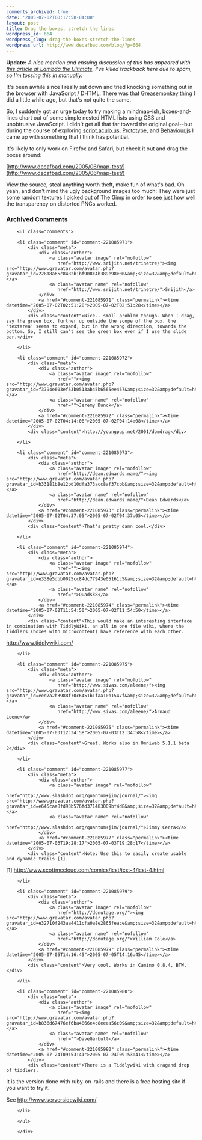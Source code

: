 ```yaml
---
comments_archived: true
date: '2005-07-02T00:17:58-04:00'
layout: post
title: Drag the boxes, stretch the lines
wordpress_id: 664
wordpress_slug: drag-the-boxes-stretch-the-lines
wordpress_url: http://www.decafbad.com/blog/?p=664
---
```

<b>Update:</b> <i>A nice mention and ensuing discussion of this has appeared with <a href="http://lambda-the-ultimate.org/node/view/816">this article at Lambda the Ultimate</a>.  I've killed trackback here due to spam, so I'm tossing this in manually.</i>

It's been awhile since I really sat down and tried knocking something out in the browser with JavaScript / DHTML.  There was that [Greasemonkey thing][gm] I did a little while ago, but that's not quite the same.

So, I suddenly got an urge today to try making a mindmap-ish, boxes-and-lines chart out of some simple nested HTML lists using CSS and unobtrusive JavaScript.  I didn't get all that far toward the original goal--but during the course of exploring [script.aculo.us][s], [Prototype][p], and [Behaviour,js][b] I came up with something that I think has potential.

It's likely to only work on Firefox and Safari, but check it out and drag the boxes around:

[http://www.decafbad.com/2005/06/map-test/](http://www.decafbad.com/2005/06/map-test/)

View the source, steal anything worth theft, make fun of what's bad.  Oh yeah, and don't mind the ugly background images too much: They were just some random textures I picked out of The Gimp in order to see just how well the transparency on distorted PNGs worked.

[gm]: http://www.decafbad.com/blog/2005/06/08/greasemonkey_magic
[b]: http://ripcord.co.nz/behaviour/
[p]: http://prototype.conio.net/
[s]: http://script.aculo.us/

<div id="comments" class="comments archived-comments">
            <h3>Archived Comments</h3>
            
        <ul class="comments">
            
        <li class="comment" id="comment-221085971">
            <div class="meta">
                <div class="author">
                    <a class="avatar image" rel="nofollow" 
                       href="http://www.srijith.net/trinetre/"><img src="http://www.gravatar.com/avatar.php?gravatar_id=22818a65c8482b1bf908c4b389e98e00&amp;size=32&amp;default=http://mediacdn.disqus.com/1320279820/images/noavatar32.png"/></a>
                    <a class="avatar name" rel="nofollow" 
                       href="http://www.srijith.net/trinetre/">Srijith</a>
                </div>
                <a href="#comment-221085971" class="permalink"><time datetime="2005-07-02T02:51:28">2005-07-02T02:51:28</time></a>
            </div>
            <div class="content">Nice.. small problem though. When I drag, say the green box, further up outside the scope of the box, the 'textarea' seems to expand, but in the wrong direction, towards the bottom. So, I still can't see the green box even if I use the slide bar.</div>
            
        </li>
    
        <li class="comment" id="comment-221085972">
            <div class="meta">
                <div class="author">
                    <a class="avatar image" rel="nofollow" 
                       href=""><img src="http://www.gravatar.com/avatar.php?gravatar_id=f3794e603ef53b0513ab45b6565ee457&amp;size=32&amp;default=http://mediacdn.disqus.com/1320279820/images/noavatar32.png"/></a>
                    <a class="avatar name" rel="nofollow" 
                       href="">Jeremy Dunck</a>
                </div>
                <a href="#comment-221085972" class="permalink"><time datetime="2005-07-02T04:14:08">2005-07-02T04:14:08</time></a>
            </div>
            <div class="content">http://youngpup.net/2001/domdrag</div>
            
        </li>
    
        <li class="comment" id="comment-221085973">
            <div class="meta">
                <div class="author">
                    <a class="avatar image" rel="nofollow" 
                       href="http://dean.edwards.name/"><img src="http://www.gravatar.com/avatar.php?gravatar_id=b33181b8e12bd10dfa373acc8af37cbb&amp;size=32&amp;default=http://mediacdn.disqus.com/1320279820/images/noavatar32.png"/></a>
                    <a class="avatar name" rel="nofollow" 
                       href="http://dean.edwards.name/">Dean Edwards</a>
                </div>
                <a href="#comment-221085973" class="permalink"><time datetime="2005-07-02T04:37:05">2005-07-02T04:37:05</time></a>
            </div>
            <div class="content">That's pretty damn cool.</div>
            
        </li>
    
        <li class="comment" id="comment-221085974">
            <div class="meta">
                <div class="author">
                    <a class="avatar image" rel="nofollow" 
                       href=""><img src="http://www.gravatar.com/avatar.php?gravatar_id=e338e5dbb0025cc84dc77943e05161c5&amp;size=32&amp;default=http://mediacdn.disqus.com/1320279820/images/noavatar32.png"/></a>
                    <a class="avatar name" rel="nofollow" 
                       href="">Quadsk8</a>
                </div>
                <a href="#comment-221085974" class="permalink"><time datetime="2005-07-02T11:54:50">2005-07-02T11:54:50</time></a>
            </div>
            <div class="content">This would make an interesting interface in combination with TiddlyWiki, an all in one file wiki, where the tiddlers (boxes with microcontent) have reference with each other. 
http://www.tiddlywiki.com/</div>
            
        </li>
    
        <li class="comment" id="comment-221085975">
            <div class="meta">
                <div class="author">
                    <a class="avatar image" rel="nofollow" 
                       href="http://www.sivas.com/aleene/"><img src="http://www.gravatar.com/avatar.php?gravatar_id=eed7a2b3988f70c6451b1faa10b1547f&amp;size=32&amp;default=http://mediacdn.disqus.com/1320279820/images/noavatar32.png"/></a>
                    <a class="avatar name" rel="nofollow" 
                       href="http://www.sivas.com/aleene/">Arnaud Leene</a>
                </div>
                <a href="#comment-221085975" class="permalink"><time datetime="2005-07-03T12:34:58">2005-07-03T12:34:58</time></a>
            </div>
            <div class="content">Great. Works also in Omniweb 5.1.1 beta 2</div>
            
        </li>
    
        <li class="comment" id="comment-221085977">
            <div class="meta">
                <div class="author">
                    <a class="avatar image" rel="nofollow" 
                       href="http://www.slashdot.org/quantum+jim/journal/"><img src="http://www.gravatar.com/avatar.php?gravatar_id=e645caa8fd93b576fd371483009bf4d8&amp;size=32&amp;default=http://mediacdn.disqus.com/1320279820/images/noavatar32.png"/></a>
                    <a class="avatar name" rel="nofollow" 
                       href="http://www.slashdot.org/quantum+jim/journal/">Jimmy Cerra</a>
                </div>
                <a href="#comment-221085977" class="permalink"><time datetime="2005-07-03T19:28:17">2005-07-03T19:28:17</time></a>
            </div>
            <div class="content">Note: Use this to easily create usable and dynamic trails [1].

[1] http://www.scottmccloud.com/comics/icst/icst-4/icst-4.html</div>
            
        </li>
    
        <li class="comment" id="comment-221085979">
            <div class="meta">
                <div class="author">
                    <a class="avatar image" rel="nofollow" 
                       href="http://donutage.org/"><img src="http://www.gravatar.com/avatar.php?gravatar_id=e32710f243aa4411cfa0a8e2865feace&amp;size=32&amp;default=http://mediacdn.disqus.com/1320279820/images/noavatar32.png"/></a>
                    <a class="avatar name" rel="nofollow" 
                       href="http://donutage.org/">William Cole</a>
                </div>
                <a href="#comment-221085979" class="permalink"><time datetime="2005-07-05T14:16:45">2005-07-05T14:16:45</time></a>
            </div>
            <div class="content">Very cool. Works in Camino 0.8.4, BTW.</div>
            
        </li>
    
        <li class="comment" id="comment-221085980">
            <div class="meta">
                <div class="author">
                    <a class="avatar image" rel="nofollow" 
                       href=""><img src="http://www.gravatar.com/avatar.php?gravatar_id=b836d67476ef6ba4866e4c8eeea56c09&amp;size=32&amp;default=http://mediacdn.disqus.com/1320279820/images/noavatar32.png"/></a>
                    <a class="avatar name" rel="nofollow" 
                       href="">DaveGarbutt</a>
                </div>
                <a href="#comment-221085980" class="permalink"><time datetime="2005-07-24T09:53:41">2005-07-24T09:53:41</time></a>
            </div>
            <div class="content">There is a Tiddlywiki with dragand drop of tiddlers.

It is the version done with ruby-on-rails and there is a free hosting site if you want to try it.

See http://www.serversidewiki.com/</div>
            
        </li>
    
        </ul>
    
        </div>
    